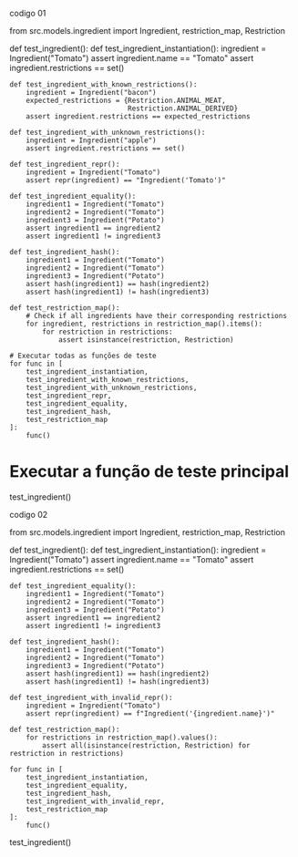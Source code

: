 codigo 01

from src.models.ingredient import Ingredient, restriction_map, Restriction


def test_ingredient():
    def test_ingredient_instantiation():
        ingredient = Ingredient("Tomato")
        assert ingredient.name == "Tomato"
        assert ingredient.restrictions == set()

    def test_ingredient_with_known_restrictions():
        ingredient = Ingredient("bacon")
        expected_restrictions = {Restriction.ANIMAL_MEAT,
                                 Restriction.ANIMAL_DERIVED}
        assert ingredient.restrictions == expected_restrictions

    def test_ingredient_with_unknown_restrictions():
        ingredient = Ingredient("apple")
        assert ingredient.restrictions == set()

    def test_ingredient_repr():
        ingredient = Ingredient("Tomato")
        assert repr(ingredient) == "Ingredient('Tomato')"

    def test_ingredient_equality():
        ingredient1 = Ingredient("Tomato")
        ingredient2 = Ingredient("Tomato")
        ingredient3 = Ingredient("Potato")
        assert ingredient1 == ingredient2
        assert ingredient1 != ingredient3

    def test_ingredient_hash():
        ingredient1 = Ingredient("Tomato")
        ingredient2 = Ingredient("Tomato")
        ingredient3 = Ingredient("Potato")
        assert hash(ingredient1) == hash(ingredient2)
        assert hash(ingredient1) != hash(ingredient3)

    def test_restriction_map():
        # Check if all ingredients have their corresponding restrictions
        for ingredient, restrictions in restriction_map().items():
            for restriction in restrictions:
                assert isinstance(restriction, Restriction)

    # Executar todas as funções de teste
    for func in [
        test_ingredient_instantiation,
        test_ingredient_with_known_restrictions,
        test_ingredient_with_unknown_restrictions,
        test_ingredient_repr,
        test_ingredient_equality,
        test_ingredient_hash,
        test_restriction_map
    ]:
        func()


# Executar a função de teste principal
test_ingredient()


codigo 02

from src.models.ingredient import Ingredient, restriction_map, Restriction

def test_ingredient():
    def test_ingredient_instantiation():
        ingredient = Ingredient("Tomato")
        assert ingredient.name == "Tomato"
        assert ingredient.restrictions == set()

    def test_ingredient_equality():
        ingredient1 = Ingredient("Tomato")
        ingredient2 = Ingredient("Tomato")
        ingredient3 = Ingredient("Potato")
        assert ingredient1 == ingredient2
        assert ingredient1 != ingredient3

    def test_ingredient_hash():
        ingredient1 = Ingredient("Tomato")
        ingredient2 = Ingredient("Tomato")
        ingredient3 = Ingredient("Potato")
        assert hash(ingredient1) == hash(ingredient2)
        assert hash(ingredient1) != hash(ingredient3)

    def test_ingredient_with_invalid_repr():
        ingredient = Ingredient("Tomato")
        assert repr(ingredient) == f"Ingredient('{ingredient.name}')"

    def test_restriction_map():
        for restrictions in restriction_map().values():
            assert all(isinstance(restriction, Restriction) for restriction in restrictions)

    for func in [
        test_ingredient_instantiation,
        test_ingredient_equality,
        test_ingredient_hash,
        test_ingredient_with_invalid_repr,
        test_restriction_map
    ]:
        func()

test_ingredient()
